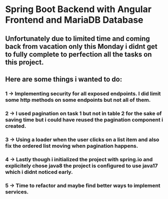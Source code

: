 # Spring Boot Backend with Angular Frontend and MariaDB Database

## Unfortunately due to limited time and coming back from vacation only this Monday i didnt get to fully complete to perfection all the tasks on this project.
## Here are some things i wanted to do: 

### 1 -> Implementing security for all exposed endpoints. I did limit some http methods on some endpoints but not all of them. 
### 2 -> I used pagination on task 1 but not in table 2 for the sake of saving time but i could have reused the pagination component i created.
### 3 -> Using a loader when the user clicks on a list item and also fix the ordered list moving when pagination happens.
### 4 -> Lastly though i initialized the project with spring.io and explicitely chose java8 the project is configured to use java17 which i didnt noticed early.
### 5 -> Time to refactor and maybe find better ways to implement services.


